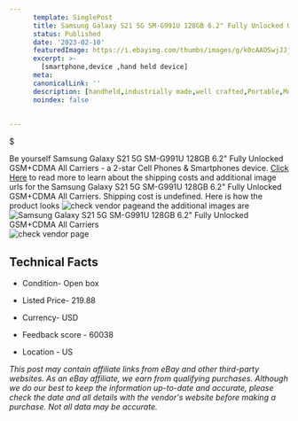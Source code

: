```yaml
---
      template: SinglePost
      title: Samsung Galaxy S21 5G SM-G991U 128GB 6.2" Fully Unlocked GSM+CDMA All Carriers
      status: Published
      date: '2023-02-10'
      featuredImage: https://i.ebayimg.com/thumbs/images/g/k0cAAOSwjJJjnqYS/s-l225.jpg
      excerpt: >-
        [smartphone,device ,hand held device]
      meta:
      canonicalLink: ''
      description: [handheld,industrially made,well crafted,Portable,Mobile,Compact,Convenient,Lightweight,Maneuverable,Man-portable,Miniature,Carriable,Hand-held,Light,Holdable,Transportable,Mobile device,Pocket-sized,On-the-go,Wireless,Cordless,Compact size,Convenient size, smartphone,device ,hand held device]
      noindex: false
        
        
---
```

$

Be yourself Samsung Galaxy S21 5G SM-G991U 128GB 6.2" Fully Unlocked GSM+CDMA All Carriers - a 2-star Cell Phones & Smartphones device. [Click Here](https://www.ebay.com/itm/175538269326?hash=item28dee56c8e%3Ag%3Ak0cAAOSwjJJjnqYS&mkevt=1&mkcid=1&mkrid=711-53200-19255-0&campid=%253CePNCampaignId%253E&customid=%253CreferenceId%253E&toolid=10049) to read more to learn about the shipping costs and additional image urls for the Samsung Galaxy S21 5G SM-G991U 128GB 6.2" Fully Unlocked GSM+CDMA All Carriers. Shipping cost is undefined. Here is how the product looks ![check vendor page](https://i.ebayimg.com/thumbs/images/g/k0cAAOSwjJJjnqYS/s-l225.jpg)and the additional images are![Samsung Galaxy S21 5G SM-G991U 128GB 6.2" Fully Unlocked GSM+CDMA All Carriers](https://i.ebayimg.com/images/g/k0cAAOSwjJJjnqYS/s-l960.jpg)![check vendor page](https://origin-galleryplus.ebayimg.com/ws/web/175538269326_2_0_1/225x225.jpg)



 ## Technical Facts 



     
      

 - Condition- Open box 


      

 - Listed Price- 219.88 


      

 - Currency- USD 


      

 - Feedback score - 60038 


      

 - Location - US 


      
      

 *_This post may contain affiliate links from eBay and other third-party websites. As an eBay affiliate, we earn from qualifying purchases. Although we do our best to keep the information up-to-date and accurate, please check the date and all details with the vendor's website before making a purchase. Not all data may be accurate._*






